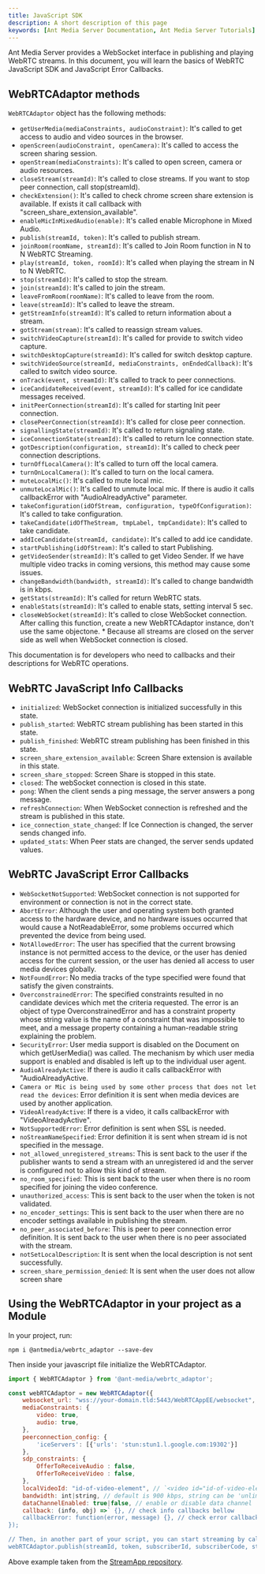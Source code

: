 ```yaml
---
title: JavaScript SDK
description: A short description of this page
keywords: [Ant Media Server Documentation, Ant Media Server Tutorials]
---
```


Ant Media Server provides a WebSocket interface in publishing and playing WebRTC streams. In this document, you will learn the basics of WebRTC JavaScript SDK and JavaScript Error Callbacks.

## WebRTCAdaptor methods

```WebRTCAdaptor``` object has the following methods:

*   ```getUserMedia(mediaConstraints, audioConstraint)```: It's called to get access to audio and video sources in the browser.
*   ```openScreen(audioConstraint, openCamera)```: It's called to access the screen sharing session.
*   ```openStream(mediaConstraints)```: It's called to open screen, camera or audio resources.
*   ```closeStream(streamId)```: It's called to close streams. If you want to stop peer connection, call stop(streamId).
*   ```checkExtension()```: It's called to check chrome screen share extension is available. If exists it call callback with "screen\_share\_extension\_available".
*   ```enableMicInMixedAudio(enable)```: It's called enable Microphone in Mixed Audio.
*   ```publish(streamId, token)```: It's called to publish stream.
*   ```joinRoom(roomName, streamId)```: It's called to Join Room function in N to N WebRTC Streaming.
*   ```play(streamId, token, roomId)```: It's called when playing the stream in N to N WebRTC.
*   ```stop(streamId)```: It's called to stop the stream.
*   ```join(streamId)```: It's called to join the stream.
*   ```leaveFromRoom(roomName)```: It's called to leave from the room.
*   ```leave(streamId)```: It's called to leave the stream.
*   ```getStreamInfo(streamId)```: It's called to return information about a stream.
*   ```gotStream(stream)```: It's called to reassign stream values.
*   ```switchVideoCapture(streamId)```: It's called for provide to switch video capture.
*   ```switchDesktopCapture(streamId)```: It's called for switch desktop capture.
*   ```switchVideoSource(streamId, mediaConstraints, onEndedCallback)```: It's called to switch video source.
*   ```onTrack(event, streamId)```: It's called to track to peer connections.
*   ```iceCandidateReceived(event, streamId)```: It's called for ice candidate messages received.
*   ```initPeerConnection(streamId)```: It's called for starting Init peer connection.
*   ```closePeerConnection(streamId)```: It's called for close peer connection.
*   ```signallingState(streamId)```: It's called to return signaling state.
*   ```iceConnectionState(streamId)```: It's called to return Ice connection state.
*   ```gotDescription(configuration, streamId)```: It's called to check peer connection descriptions.
*   ```turnOffLocalCamera()```: It's called to turn off the local camera.
*   ```turnOnLocalCamera()```: It's called to turn on the local camera.
*   ```muteLocalMic()```: It's called to mute local mic.
*   ```unmuteLocalMic()```: It's called to unmute local mic. If there is audio it calls callbackError with "AudioAlreadyActive" parameter.
*   ```takeConfiguration(idOfStream, configuration, typeOfConfiguration)```: It's called to take configuration.
*   ```takeCandidate(idOfTheStream, tmpLabel, tmpCandidate)```: It's called to take candidate.
*   ```addIceCandidate(streamId, candidate)```: It's called to add ice candidate.
*   ```startPublishing(idOfStream)```: It's called to start Publishing.
*   ```getVideoSender(streamId)```: It's called to get Video Sender. If we have multiple video tracks in coming versions, this method may cause some issues.
*   ```changeBandwidth(bandwidth, streamId)```: It's called to change bandwidth is in kbps.
*   ```getStats(streamId)```: It's called for return WebRTC stats.
*   ```enableStats(streamId)```: It's called to enable stats, setting interval 5 sec.
*   ```closeWebSocket(streamId)```: It's called to close WebSocket connection. After calling this function, create a new WebRTCAdaptor instance, don't use the same objectone. \* Because all streams are closed on the server side as well when WebSocket connection is closed.

This documentation is for developers who need to callbacks and their descriptions for WebRTC operations.

## WebRTC JavaScript Info Callbacks

*   ```initialized```: WebSocket connection is initialized successfully in this state.
*   ```publish_started```: WebRTC stream publishing has been started in this state.
*   ```publish_finished```: WebRTC stream publishing has been finished in this state.
*   ```screen_share_extension_available```: Screen Share extension is available in this state.
*   ```screen_share_stopped```: Screen Share is stopped in this state.
*   ```closed```: The webSocket connection is closed in this state.
*   ```pong```: When the client sends a ping message, the server answers a pong message.
*   ```refreshConnection```: When WebSocket connection is refreshed and the stream is published in this state.
*   ```ice_connection_state_changed```: If Ice Connection is changed, the server sends changed info.
*   ```updated_stats```: When Peer stats are changed, the server sends updated values.

## WebRTC JavaScript Error Callbacks

*   ```WebSocketNotSupported```: WebSocket connection is not supported for environment or connection is not in the correct state.
*   ```AbortError```: Although the user and operating system both granted access to the hardware device, and no hardware issues occurred that would cause a NotReadableError, some problems occurred which prevented the device from being used.
*   ```NotAllowedError```: The user has specified that the current browsing instance is not permitted access to the device, or the user has denied access for the current session, or the user has denied all access to user media devices globally.
*   ```NotFoundError```: No media tracks of the type specified were found that satisfy the given constraints.
*   ```OverconstrainedError```: The specified constraints resulted in no candidate devices which met the criteria requested. The error is an object of type OverconstrainedError and has a constraint property whose string value is the name of a constraint that was impossible to meet, and a message property containing a human-readable string explaining the problem.
*   ```SecurityError```: User media support is disabled on the Document on which getUserMedia() was called. The mechanism by which user media support is enabled and disabled is left up to the individual user agent.
*   ```AudioAlreadyActive```: If there is audio it calls callbackError with "AudioAlreadyActive.
*   ```Camera or Mic is being used by some other process that does not let read the devices```: Error definition it is sent when media devices are used by another application.
*   ```VideoAlreadyActive```: If there is a video, it calls callbackError with "VideoAlreadyActive".
*   ```NotSupportedError```: Error definition is sent when SSL is needed.
*   ```noStreamNameSpecified```: Error definition it is sent when stream id is not specified in the message.
*   ```not_allowed_unregistered_streams```: This is sent back to the user if the publisher wants to send a stream with an unregistered id and the server is configured not to allow this kind of stream.
*   ```no_room_specified```: This is sent back to the user when there is no room specified for joining the video conference.
*   ```unauthorized_access```: This is sent back to the user when the token is not validated.
*   ```no_encoder_settings```: This is sent back to the user when there are no encoder settings available in publishing the stream.
*   ```no_peer_associated_before```: This is peer to peer connection error definition. It is sent back to the user when there is no peer associated with the stream.
*   ```notSetLocalDescription```: It is sent when the local description is not sent successfully.
*   ```screen_share_permission_denied```: It is sent when the user does not allow screen share

## Using the WebRTCAdaptor in your project as a Module

In your project, run:

```shell
npm i @antmedia/webrtc_adaptor --save-dev
```

Then inside your javascript file initialize the WebRTCAdaptor.

```js
import { WebRTCAdaptor } from '@ant-media/webrtc_adaptor';

const webRTCAdaptor = new WebRTCAdaptor({
    websocket_url: "wss://your-domain.tld:5443/WebRTCAppEE/websocket",
    mediaConstraints: {
        video: true,
        audio: true,
    },
    peerconnection_config: {
        'iceServers': [{'urls': 'stun:stun1.l.google.com:19302'}]
    },
    sdp_constraints: {
        OfferToReceiveAudio : false,
        OfferToReceiveVideo : false,
    },
    localVideoId: "id-of-video-element", // `<video id="id-of-video-element" autoplay muted>``</video>`
    bandwidth: int|string, // default is 900 kbps, string can be 'unlimited'
    dataChannelEnabled: true|false, // enable or disable data channel
    callback: (info, obj) =>` {}, // check info callbacks bellow
    callbackError: function(error, message) {}, // check error callbacks bellow
});

// Then, in another part of your script, you can start streaming by calling the publish method
webRTCAdaptor.publish(streamId, token, subscriberId, subscriberCode, streamName);
```

Above example taken from the [StreamApp repository](https://github.com/ant-media/StreamApp/blob/master/src/main/webapp/index.html#L511).
